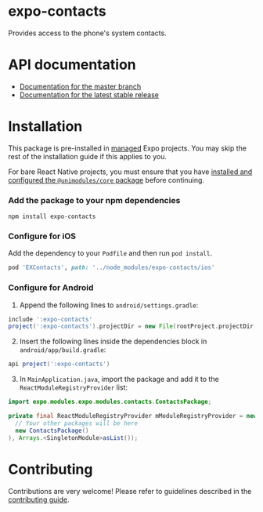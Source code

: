 # expo-contacts

Provides access to the phone's system contacts.

# API documentation

- [Documentation for the master branch](https://github.com/expo/expo/blob/master/docs/pages/versions/unversioned/sdk/contacts.md)
- [Documentation for the latest stable release](https://docs.expo.io/versions/latest/sdk/contacts/)

# Installation

This package is pre-installed in [managed](https://docs.expo.io/versions/latest/introduction/managed-vs-bare/) Expo projects. You may skip the rest of the installation guide if this applies to you.

For bare React Native projects, you must ensure that you have [installed and configured the `@unimodules/core` package](https://github.com/unimodules/core) before continuing.

### Add the package to your npm dependencies

```
npm install expo-contacts
```

### Configure for iOS

Add the dependency to your `Podfile` and then run `pod install`.

```ruby
pod 'EXContacts', path: '../node_modules/expo-contacts/ios'
```

### Configure for Android

1. Append the following lines to `android/settings.gradle`:

```gradle
include ':expo-contacts'
project(':expo-contacts').projectDir = new File(rootProject.projectDir, '../node_modules/expo-contacts/android')
```

2. Insert the following lines inside the dependencies block in `android/app/build.gradle`:
```gradle
api project(':expo-contacts')
```

3. In `MainApplication.java`, import the package and add it to the `ReactModuleRegistryProvider` list:
```java
import expo.modules.expo.modules.contacts.ContactsPackage;
```
```java
private final ReactModuleRegistryProvider mModuleRegistryProvider = new ReactModuleRegistryProvider(Arrays.<Package>asList(
  // Your other packages will be here
  new ContactsPackage()
), Arrays.<SingletonModule>asList());
```

# Contributing

Contributions are very welcome! Please refer to guidelines described in the [contributing guide]( https://github.com/expo/expo#contributing).
